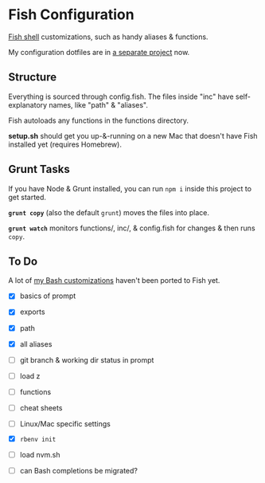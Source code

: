 # Fish Configuration

[Fish shell](http://fishshell.com/) customizations, such as handy aliases & functions.

My configuration dotfiles are in [a separate project](https://github.com/phette23/dotconfig) now.

## Structure

Everything is sourced through config.fish. The files inside "inc" have self-explanatory names, like "path" & "aliases".

Fish autoloads any functions in the functions directory.

**setup.sh** should get you up-&-running on a new Mac that doesn't have Fish installed yet (requires Homebrew).

## Grunt Tasks

If you have Node & Grunt installed, you can run `npm i` inside this project to get started.

**`grunt copy`** (also the default `grunt`) moves the files into place.

**`grunt watch`** monitors functions/, inc/, & config.fish for changes & then runs `copy`.

## To Do

A lot of [my Bash customizations](https://github.com/phette23/bashrc) haven't been ported to Fish yet.

- [x] basics of prompt
- [x] exports
- [x] path
- [x] all aliases
- [ ] git branch & working dir status in prompt
- [ ] load z
- [ ] functions
- [ ] cheat sheets
- [ ] Linux/Mac specific settings
- [x] `rbenv init`
- [ ] load nvm.sh
- [ ] can Bash completions be migrated?

